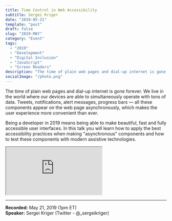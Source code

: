 ```yaml
---
title: Time Control in Web Accessibility
subtitle: Sergei Kriger
date: "2019-05-21"
template: "post"
draft: false
slug: "2019-MAY"
category: "Event"
tags:
  - "2019"
  - "Development"
  - "Digital Inclusion"
  - "JavaScript"
  - "Screen Readers"
description: "The time of plain web pages and dial-up internet is gone forever. We live in the world where our devices are able to simultaneously operate with tons of data. Tweets, notifications, alert messages, progress bars — all these components appear on the web page asynchronously, which makes the user experience more convenient than ever."
socialImage: "/photo.png"
---
```

The time of plain web pages and dial-up internet is gone forever. We live in the world where our devices are able to simultaneously operate with tons of data. Tweets, notifications, alert messages, progress bars — all these components appear on the web page asynchronously, which makes the user experience more convenient than ever.

Being a developer in 2019 means being able to make beautiful, fast and fully accessible user interfaces. In this talk you will learn how to apply the best accessibility practices when making "asynchronous" components and how to test these components with modern assistive technologies.

<iframe title="Time Control in Web Accessibility - Sergei Kriger" src="https://www.youtube.com/embed/LAon5dXO8NY" allow="accelerometer; autoplay; encrypted-media; gyroscope; picture-in-picture" allowfullscreen></iframe>

-----
<b>Recorded:</b> May 21, 2019 (1pm ET)<br>
<b>Speaker:</b> Sergei Kriger (Twitter - @_sergeikriger)